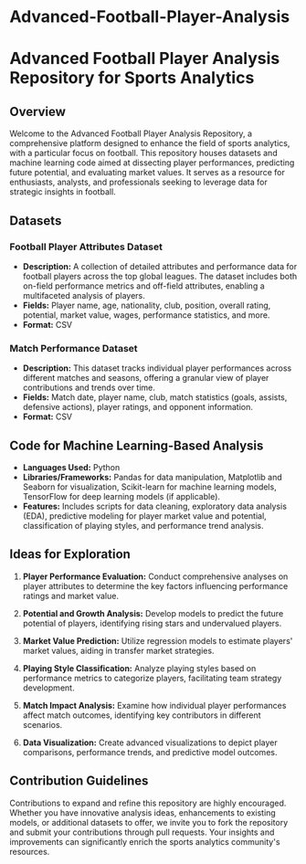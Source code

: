 # Advanced-Football-Player-Analysis

# Advanced Football Player Analysis Repository for Sports Analytics

## Overview

Welcome to the Advanced Football Player Analysis Repository, a comprehensive platform designed to enhance the field of sports analytics, with a particular focus on football. This repository houses datasets and machine learning code aimed at dissecting player performances, predicting future potential, and evaluating market values. It serves as a resource for enthusiasts, analysts, and professionals seeking to leverage data for strategic insights in football.

## Datasets

### Football Player Attributes Dataset

- **Description:** A collection of detailed attributes and performance data for football players across the top global leagues. The dataset includes both on-field performance metrics and off-field attributes, enabling a multifaceted analysis of players.
- **Fields:** Player name, age, nationality, club, position, overall rating, potential, market value, wages, performance statistics, and more.
- **Format:** CSV

### Match Performance Dataset

- **Description:** This dataset tracks individual player performances across different matches and seasons, offering a granular view of player contributions and trends over time.
- **Fields:** Match date, player name, club, match statistics (goals, assists, defensive actions), player ratings, and opponent information.
- **Format:** CSV

## Code for Machine Learning-Based Analysis

- **Languages Used:** Python
- **Libraries/Frameworks:** Pandas for data manipulation, Matplotlib and Seaborn for visualization, Scikit-learn for machine learning models, TensorFlow for deep learning models (if applicable).
- **Features:** Includes scripts for data cleaning, exploratory data analysis (EDA), predictive modeling for player market value and potential, classification of playing styles, and performance trend analysis.

## Ideas for Exploration

1. **Player Performance Evaluation:** Conduct comprehensive analyses on player attributes to determine the key factors influencing performance ratings and market value.
   
2. **Potential and Growth Analysis:** Develop models to predict the future potential of players, identifying rising stars and undervalued players.
   
3. **Market Value Prediction:** Utilize regression models to estimate players' market values, aiding in transfer market strategies.
   
4. **Playing Style Classification:** Analyze playing styles based on performance metrics to categorize players, facilitating team strategy development.
   
5. **Match Impact Analysis:** Examine how individual player performances affect match outcomes, identifying key contributors in different scenarios.
   
6. **Data Visualization:** Create advanced visualizations to depict player comparisons, performance trends, and predictive model outcomes.

## Contribution Guidelines

Contributions to expand and refine this repository are highly encouraged. Whether you have innovative analysis ideas, enhancements to existing models, or additional datasets to offer, we invite you to fork the repository and submit your contributions through pull requests. Your insights and improvements can significantly enrich the sports analytics community's resources.
